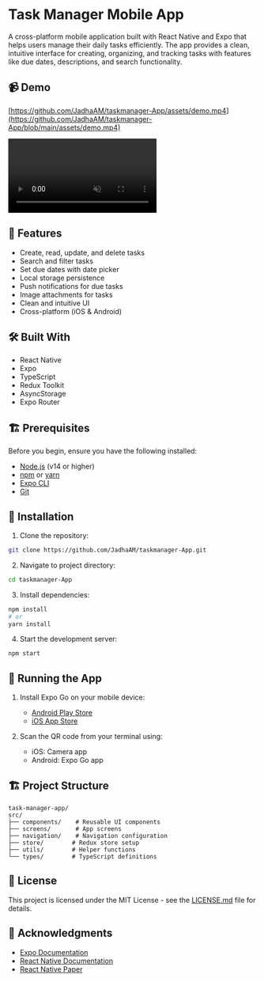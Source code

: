 # Task Manager Mobile App

A cross-platform mobile application built with React Native and Expo that helps users manage their daily tasks efficiently. The app provides a clean, intuitive interface for creating, organizing, and tracking tasks with features like due dates, descriptions, and search functionality.

## 📹 Demo

[https://github.com/JadhaAM/taskmanager-App/assets/demo.mp4](https://github.com/JadhaAM/taskmanager-App/blob/main/assets/demo.mp4)

<video autoplay loop muted playsinline>
  <source src="assets/demo.mp4" type="video/mp4">
</video>

## 🚀 Features

- Create, read, update, and delete tasks
- Search and filter tasks
- Set due dates with date picker
- Local storage persistence
- Push notifications for due tasks
- Image attachments for tasks
- Clean and intuitive UI
- Cross-platform (iOS & Android)

## 🛠️ Built With

- React Native
- Expo
- TypeScript
- Redux Toolkit
- AsyncStorage
- Expo Router


## 🏗️ Prerequisites

Before you begin, ensure you have the following installed:
- [Node.js](https://nodejs.org/) (v14 or higher)
- [npm](https://www.npmjs.com/) or [yarn](https://yarnpkg.com/)
- [Expo CLI](https://docs.expo.dev/workflow/expo-cli/)
- [Git](https://git-scm.com/)

## 🚀 Installation

1. Clone the repository:
```bash
git clone https://github.com/JadhaAM/taskmanager-App.git
```

2. Navigate to project directory:
```bash
cd taskmanager-App
```

3. Install dependencies:
```bash
npm install
# or
yarn install
```

4. Start the development server:
```bash
npm start
```

## 📱 Running the App

1. Install Expo Go on your mobile device:
   - [Android Play Store](https://play.google.com/store/apps/details?id=host.exp.exponent)
   - [iOS App Store](https://apps.apple.com/app/expo-go/id982107779)

2. Scan the QR code from your terminal using:
   - iOS: Camera app
   - Android: Expo Go app

## 🏗️ Project Structure

```
task-manager-app/
src/
├── components/    # Reusable UI components
├── screens/       # App screens
├── navigation/    # Navigation configuration
├── store/        # Redux store setup
├── utils/        # Helper functions
└── types/        # TypeScript definitions
```



## 📄 License

This project is licensed under the MIT License - see the [LICENSE.md](LICENSE.md) file for details.

## 🙏 Acknowledgments

- [Expo Documentation](https://docs.expo.dev/)
- [React Native Documentation](https://reactnative.dev/)
- [React Native Paper](https://callstack.github.io/react-native-paper/)
